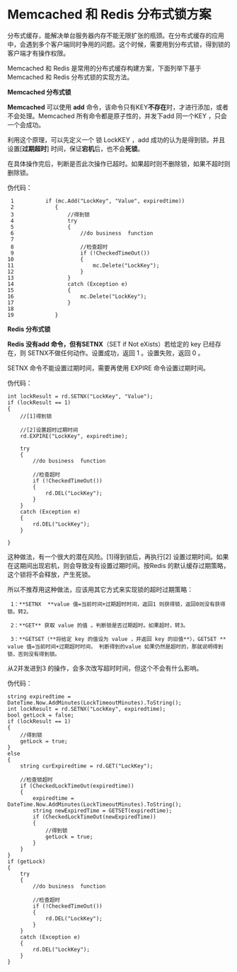 # Memcached 和 Redis 分布式锁方案

分布式缓存，能解决单台服务器内存不能无限扩张的瓶颈。在分布式缓存的应用中，会遇到多个客户端同时争用的问题。这个时候，需要用到分布式锁，得到锁的客户端才有操作权限。

Memcached 和 Redis 是常用的分布式缓存构建方案，下面列举下基于Memcached 和 Redis 分布式锁的实现方法。

**Memcached 分布式锁**

**Memcached** 可以使用 **add** 命令，该命令只有KEY**不存在**时，才进行添加，或者不会处理。Memcached 所有命令都是原子性的，并发下add 同一个KEY ，只会一个会成功。

利用这个原理，可以先定义一个 锁 LockKEY ，add 成功的认为是得到锁。并且设置\[**过期超时**\] 时间，保证**宕机**后，也不会**死锁**。

在具体操作完后，判断是否此次操作已超时。如果超时则不删除锁，如果不超时则删除锁。

伪代码：

```
 1          if (mc.Add("LockKey", "Value", expiredtime))
 2             {
 3                 //得到锁
 4                 try
 5                 {
 6                     //do business  function
 7 
 8                     //检查超时
 9                     if (!CheckedTimeOut())
10                     {
11                         mc.Delete("LockKey");
12                     }
13                 }
14                 catch (Exception e)
15                 {
16                     mc.Delete("LockKey");
17                 }
18                
19             }
```

**Redis 分布式锁**

**Redis  **没有add 命令，但有**SETNX**（SET if Not eXists）若给定的 key 已经存在，则 SETNX不做任何动作。设置成功，返回 1 。设置失败，返回 0 。

SETNX 命令不能设置过期时间，需要再使用 EXPIRE 命令设置过期时间。

伪代码：

```
int lockResult = rd.SETNX("LockKey", "Value");
if (lockResult == 1)
{
    //[1]得到锁

    //[2]设置超时过期时间
    rd.EXPIRE("LockKey", expiredtime);

    try
    {
        //do business  function

        //检查超时
        if (!CheckedTimeOut())
        {
            rd.DEL("LockKey");
        }
    }
    catch (Exception e)
    {
        rd.DEL("LockKey");
    }

}
```

这种做法，有一个很大的潜在风险。\[1\]得到锁后，再执行\[2\] 设置过期时间。如果在这期间出现宕机，则会导致没有设置过期时间。按Redis 的默认缓存过期策略，这个锁将不会释放，产生死锁。

所以不推荐用这种做法，应该用其它方式来实现锁的超时过期策略：

```
 1：**SETNX  **value 值=当前时间+过期超时时间，返回1 则获得锁，返回0则没有获得锁。转2。

 2：**GET** 获取 value 的值 。判断锁是否过期超时。如果超时，转3。

 3：**GETSET（**将给定 key 的值设为 value ，并返回 key 的旧值**），GETSET ** value 值=当前时间+过期超时时间， 判断得到的value 如果仍然是超时的，那就说明得到锁，否则没有得到锁。
```

从2并发进到3 的操作，会多次改写超时时间，但这个不会有什么影响。

伪代码：

```
string expiredtime = DateTime.Now.AddMinutes(LockTimeoutMinutes).ToString();
int lockResult = rd.SETNX("LockKey", expiredtime);
bool getLock = false;
if (lockResult == 1)
{
    //得到锁
    getLock = true;
}
else
{
    string curExpiredtime = rd.GET("LockKey");

    //检查锁超时
    if (CheckedLockTimeOut(expiredtime))
    {
        expiredtime = DateTime.Now.AddMinutes(LockTimeoutMinutes).ToString();
        string newExpiredTime = GETSET(expiredtime);
        if (CheckedLockTimeOut(newExpiredTime))
        {
            //得到锁
            getLock = true;
        }
    }
}
if (getLock)
{
    try
    {
        //do business  function

        //检查超时
        if (!CheckedTimeOut())
        {
            rd.DEL("LockKey");
        }
    }
    catch (Exception e)
    {
        rd.DEL("LockKey");
    }
}
```



